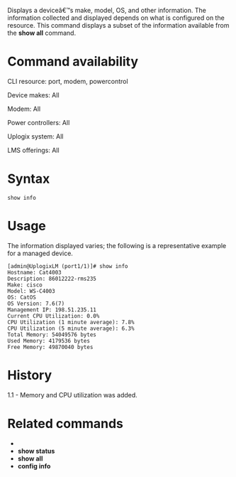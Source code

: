 <!-- 5.4 -->

Displays a deviceâ€™s make, model, OS, and other information. The information collected and displayed depends on what is configured on the resource. This command displays a subset of the information available from the **show all** command.

# Command availability 

CLI resource: port, modem, powercontrol

Device makes: All

Modem: All

Power controllers: All

Uplogix system: All

LMS offerings: All

# Syntax 

```
show info
```

# Usage 
The information displayed varies; the following is a representative example for a managed device.

```
[admin@UplogixLM (port1/1)]# show info
Hostname: Cat4003
Description: 86012222-rms235
Make: cisco
Model: WS-C4003
OS: CatOS
OS Version: 7.6(7)
Management IP: 198.51.235.11
Current CPU Utilization: 0.0%
CPU Utilization (1 minute average): 7.8%
CPU Utilization (5 minute average): 6.3%
Total Memory: 54049576 bytes
Used Memory: 4179536 bytes
Free Memory: 49870040 bytes
```

# History 

1.1 - Memory and CPU utilization was added. 

# Related commands 
- 
- **show status**
- **show all**
- **config info**
